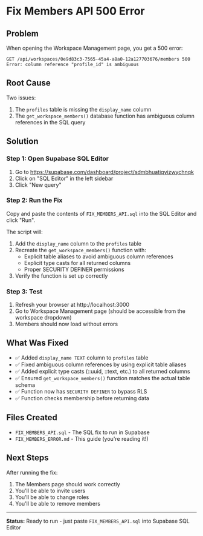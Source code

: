 # Fix Members API 500 Error

## Problem
When opening the Workspace Management page, you get a 500 error:
```
GET /api/workspaces/0e9d83c3-7565-45a4-a8a0-12a127703676/members 500
Error: column reference "profile_id" is ambiguous
```

## Root Cause
Two issues:
1. The `profiles` table is missing the `display_name` column
2. The `get_workspace_members()` database function has ambiguous column references in the SQL query

## Solution

### Step 1: Open Supabase SQL Editor
1. Go to https://supabase.com/dashboard/project/sdmbhuatiqyizwychnqk
2. Click on "SQL Editor" in the left sidebar
3. Click "New query"

### Step 2: Run the Fix
Copy and paste the contents of `FIX_MEMBERS_API.sql` into the SQL Editor and click "Run".

The script will:
1. Add the `display_name` column to the `profiles` table
2. Recreate the `get_workspace_members()` function with:
   - Explicit table aliases to avoid ambiguous column references
   - Explicit type casts for all returned columns
   - Proper SECURITY DEFINER permissions
3. Verify the function is set up correctly

### Step 3: Test
1. Refresh your browser at http://localhost:3000
2. Go to Workspace Management page (should be accessible from the workspace dropdown)
3. Members should now load without errors

## What Was Fixed
- ✅ Added `display_name TEXT` column to `profiles` table
- ✅ Fixed ambiguous column references by using explicit table aliases
- ✅ Added explicit type casts (::uuid, ::text, etc.) to all returned columns
- ✅ Ensured `get_workspace_members()` function matches the actual table schema
- ✅ Function now has `SECURITY DEFINER` to bypass RLS
- ✅ Function checks membership before returning data

## Files Created
- `FIX_MEMBERS_API.sql` - The SQL fix to run in Supabase
- `FIX_MEMBERS_ERROR.md` - This guide (you're reading it!)

## Next Steps
After running the fix:
1. The Members page should work correctly
2. You'll be able to invite users
3. You'll be able to change roles
4. You'll be able to remove members

---
**Status:** Ready to run - just paste `FIX_MEMBERS_API.sql` into Supabase SQL Editor

